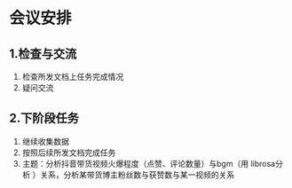 # 会议安排

## 1.检查与交流

1. 检查所发文档上任务完成情况
2. 疑问交流

## 2.下阶段任务

1. 继续收集数据
2. 按照后续所发文档完成任务 
3. 主题：分析抖音带货视频火爆程度（点赞、评论数量）与bgm（用 librosa分析 ）关系，分析某带货博主粉丝数与获赞数与某一视频的关系